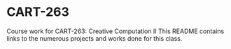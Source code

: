 # CART-263
Course work for CART-263: Creative Computation II
This README contains links to the numerous projects and works done for this class.
